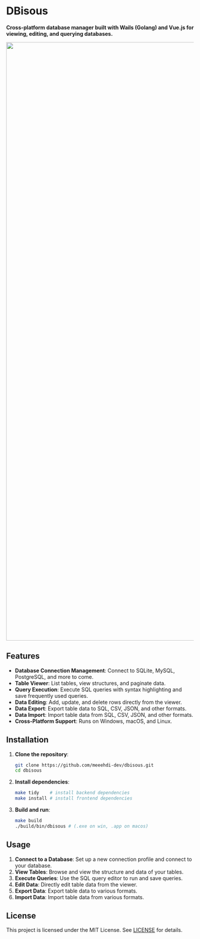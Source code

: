 # DBisous

**Cross-platform database manager built with Wails (Golang) and Vue.js for viewing, editing, and querying databases.**

<p align="center">
  <img width="1608" alt="Screenshot 2025-03-29 at 22 21 42" src="https://github.com/user-attachments/assets/23f511e0-7811-42c8-9dd0-5507538d3ba8" />
</p>

## Features

- **Database Connection Management**: Connect to SQLite, MySQL, PostgreSQL, and more to come.
- **Table Viewer**: List tables, view structures, and paginate data.
- **Query Execution**: Execute SQL queries with syntax highlighting and save frequently used queries.
- **Data Editing**: Add, update, and delete rows directly from the viewer.
- **Data Export**: Export table data to SQL, CSV, JSON, and other formats.
- **Data Import**: Import table data from SQL, CSV, JSON, and other formats.
- **Cross-Platform Support**: Runs on Windows, macOS, and Linux.

## Installation

1. **Clone the repository**:
   ```bash
   git clone https://github.com/meeehdi-dev/dbisous.git
   cd dbisous
   ```

2. **Install dependencies**:
   ```bash
   make tidy    # install backend dependencies
   make install # install frontend dependencies
   ```

3. **Build and run**:
   ```bash
   make build
   ./build/bin/dbisous # (.exe on win, .app on macos)
   ```

## Usage

1. **Connect to a Database**: Set up a new connection profile and connect to your database.
2. **View Tables**: Browse and view the structure and data of your tables.
3. **Execute Queries**: Use the SQL query editor to run and save queries.
4. **Edit Data**: Directly edit table data from the viewer.
5. **Export Data**: Export table data to various formats.
5. **Import Data**: Import table data from various formats.

## License

This project is licensed under the MIT License. See [LICENSE](LICENSE) for details.
